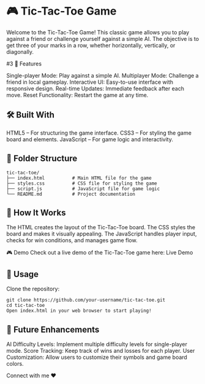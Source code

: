 # 🎮 Tic-Tac-Toe Game

Welcome to the Tic-Tac-Toe Game! This classic game allows you to play against a friend or challenge yourself against a simple AI. The objective is to get three of your marks in a row, whether horizontally, vertically, or diagonally.

#3 🚀 Features

Single-player Mode: Play against a simple AI.
Multiplayer Mode: Challenge a friend in local gameplay.
Interactive UI: Easy-to-use interface with responsive design.
Real-time Updates: Immediate feedback after each move.
Reset Functionality: Restart the game at any time.

## 🛠️ Built With

HTML5 – For structuring the game interface.
CSS3 – For styling the game board and elements.
JavaScript – For game logic and interactivity.

## 📂 Folder Structure

    tic-tac-toe/
    ├── index.html          # Main HTML file for the game
    ├── styles.css          # CSS file for styling the game
    ├── script.js           # JavaScript file for game logic
    └── README.md           # Project documentation
    
## 🎯 How It Works

The HTML creates the layout of the Tic-Tac-Toe board.
The CSS styles the board and makes it visually appealing.
The JavaScript handles player input, checks for win conditions, and manages game flow.

🎮 Demo
Check out a live demo of the Tic-Tac-Toe game here: Live Demo

## 📅 Usage
   Clone the repository:

    git clone https://github.com/your-username/tic-tac-toe.git
    cd tic-tac-toe
    Open index.html in your web browser to start playing!

## 🔧 Future Enhancements

AI Difficulty Levels: Implement multiple difficulty levels for single-player mode.
Score Tracking: Keep track of wins and losses for each player.
User Customization: Allow users to customize their symbols and game board colors.


Connect with me ❤️

